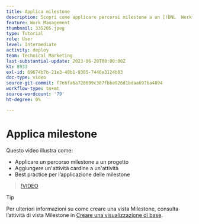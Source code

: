 ```yaml
---
title: Applica milestone
description: Scopri come applicare percorsi milestone a un [!DNL  Workfront] progettare e associare le attività chiave come fasi cardine all’interno del progetto.
feature: Work Management
thumbnail: 335205.jpeg
type: Tutorial
role: User
level: Intermediate
activity: deploy
team: Technical Marketing
last-substantial-update: 2023-06-20T00:00:00Z
kt: 8933
exl-id: 69674b7b-21e3-48b1-9385-7446e3124b83
doc-type: video
source-git-commit: f7e6fa6a728699c307fbba926d1bdaa697ba4894
workflow-type: tm+mt
source-wordcount: '79'
ht-degree: 0%

---
```


# Applica milestone

Questo video illustra come:

* Applicare un percorso milestone a un progetto
* Aggiungere un&#39;attività cardine a un&#39;attività
* Best practice per l’applicazione delle milestone

>[!VIDEO](https://video.tv.adobe.com/v/335205/?quality=12&learn=on)

>[!TIP]
>
>Per ulteriori informazioni su come creare una vista Milestone, consulta l’attività di vista Milestone in [Creare una visualizzazione di base](https://experienceleague.adobe.com/docs/workfront-learn/tutorials-workfront/reporting/basic-reporting/create-a-basic-view.html?lang=en).

